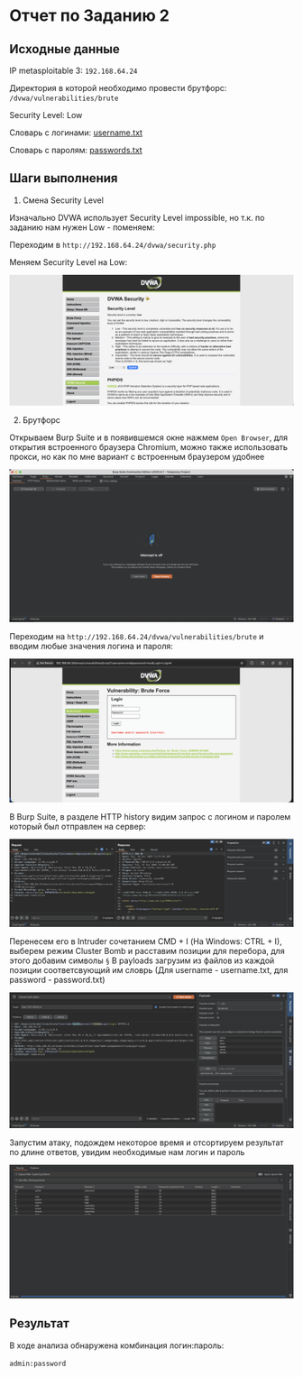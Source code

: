 # Отчет по Заданию 2

## Исходные данные
IP metasploitable 3: `192.168.64.24`

Директория в которой необходимо провести брутфорс: `/dvwa/vulnerabilities/brute`

Security Level: Low

Словарь с логинами: [username.txt](./files/username.txt)

Словарь с паролям: [passwords.txt](./files/password.txt)

## Шаги выполнения
1. Смена Security Level

Изначально DVWA использует Security Level impossible, но т.к. по заданию нам нужен Low - поменяем:

Переходим в `http://192.168.64.24/dvwa/security.php`

Меняем Security Level на Low:

![Смена Security Level](images/screen12.png)

2. Брутфорс

Открываем Burp Suite и в появившемся окне нажмем `Open Browser`, для открытия встроенного браузера Chromium, можно также использовать прокси, но как по мне вариант с встроенным браузером удобнее

![Открытие Burp Suite](images/screen13.png)

Переходим на `http://192.168.64.24/dvwa/vulnerabilities/brute` и вводим любые значения логина и пароля:

![Ввод случайных данных](images/screen14.png)

В Burp Suite, в разделе HTTP history видим запрос с логином и паролем который был отправлен на сервер:

![Запрос](images/screen15.png)

Перенесем его в Intruder сочетанием CMD + I (На Windows: CTRL + I), выберем режим Cluster Bomb и расставим позиции для перебора, для этого добавим символы `§`
В payloads загрузим из файлов из каждой позиции соответсвующий им словрь (Для username - username.txt, для password - password.txt)

![Intruder](images/screen16.png)

Запустим атаку, подождем некоторое время и отсортируем результат по длине ответов, увидим необходимые нам логин и пароль

![Завершение атаки](images/screen17.png)


## Результат

В ходе анализа обнаружена комбинация логин:пароль:

`admin:password`
